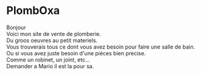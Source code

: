# PlombOxa  
Bonjour  
Voici mon site de vente de plomberie.  
Du groos oeuvres au petit materiels.  
Vous trouverais tous ce dont vous avez besoin pour faire une salle de bain.  
Ou si vous avez juste besoin d'une piéces bien precise.  
Comme un robinet, un joint, etc...   
Demander a Mario il est la pour sa.